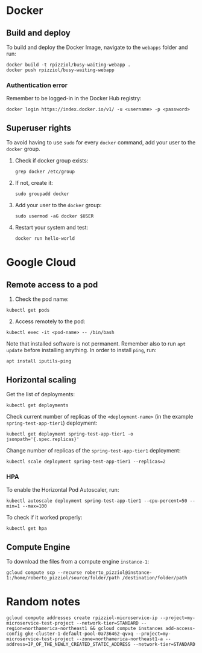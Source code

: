 # Docker
## Build and deploy
To build and deploy the Docker Image, navigate to the `webapps` folder and run:

   ```
   docker build -t rpizziol/busy-waiting-webapp .
   docker push rpizziol/busy-waiting-webapp
   ```

### Authentication error

Remember to be logged-in in the Docker Hub registry:
```
docker login https://index.docker.io/v1/ -u <username> -p <password>
```


## Superuser rights
To avoid having to use `sudo` for every `docker` command, add your user to the `docker` group.
1. Check if docker group exists:
   ``` 
   grep docker /etc/group
   ```
2. If not, create it:
   ``` 
   sudo groupadd docker
   ```
3. Add your user to the `docker` group:
   ```
   sudo usermod -aG docker $USER
   ```
4. Restart your system and test:
   ```
   docker run hello-world
   ```
 

# Google Cloud
## Remote access to a pod
1. Check the pod name:
```
kubectl get pods
```
2. Access remotely to the pod:
```
kubectl exec -it <pod-name> -- /bin/bash
```
Note that installed software is not permanent. Remember also to run `apt update` before installing anything.
In order to install `ping`, run:
```
apt install iputils-ping
```

## Horizontal scaling
Get the list of deployments:
```
kubectl get deployments
```

Check current number of replicas of the `<deployment-name>` (in the example `spring-test-app-tier1`) deployment:

```
kubectl get deployment spring-test-app-tier1 -o jsonpath='{.spec.replicas}'
```

Change number of replicas of the `spring-test-app-tier1` deployment:
```
kubectl scale deployment spring-test-app-tier1 --replicas=2
```


### HPA
To enable the Horizontal Pod Autoscaler, run:

```
kubectl autoscale deployment spring-test-app-tier1 --cpu-percent=50 --min=1 --max=100
```

To check if it worked properly:

```
kubectl get hpa
```

## Compute Engine
To download the files from a compute engine `instance-1`:

```
gcloud compute scp --recurse roberto_pizziol@instance-1:/home/roberto_pizziol/source/folder/path /destination/folder/path
```

# Random notes
```
gcloud compute addresses create rpizziol-microservice-ip --project=my-microservice-test-project --network-tier=STANDARD --region=northamerica-northeast1 && gcloud compute instances add-access-config gke-cluster-1-default-pool-0a736462-qvxq --project=my-microservice-test-project --zone=northamerica-northeast1-a --address=IP_OF_THE_NEWLY_CREATED_STATIC_ADDRESS --network-tier=STANDARD
```
